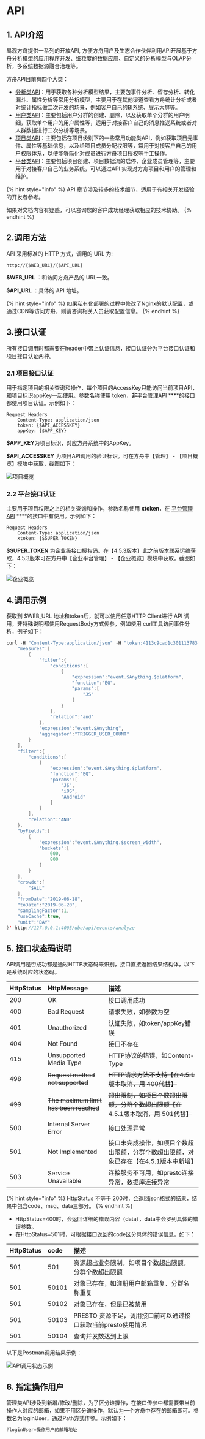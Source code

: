 # API

## 1. API介绍

易观方舟提供一系列的开放API, 方便方舟用户及生态合作伙伴利用API开展基于方舟分析模型的应用程序开发、细粒度的数据应用、自定义的分析模型与OLAP分析，多系统数据源融合治理等。

方舟API目前有四个大类：

* [分析类API](api-analytics/)：用于获取各种分析模型结果，主要包事件分析、留存分析、转化漏斗、属性分析等常用分析模型，主要用于在其他渠道查看方舟统计分析或者对统计指标做二次开发的场景，例如客户自己的BI系统、展示大屏等。
* [用户类API](api-cohort/)：主要包括用户分群的创建、删除，以及获取单个分群的用户明细，获取单个用户的用户属性等，适用于对接客户自己的消息推送系统或者对人群数据进行二次分析等场景。
* [项目类API](api-manage-project/)：主要包括在项目级别下的一些常用功能类API，例如获取项目元事件、属性等基础信息，以及给项目成员分配权限等，常用于对接客户自己的用户权限体系，以便能够简化对成员进行方舟项目授权等手工操作。
* [平台类API](api-manage-enterprise/)：主要包括项目创建、项目数据流的启停、企业成员管理等，主要用于对接客户自己的业务系统，可以通过API 实现对方舟项目和用户的管理和维护。

{% hint style="info" %}
API 章节涉及较多的技术细节，适用于有相关开发经验的开发者参考。

如果对文档内容有疑惑，可以咨询您的客户成功经理获取相应的技术协助。
{% endhint %}

## 2.调用方法

API 采用标准的 HTTP 方式，调用的 URL 为:

```text
http://{$WEB_URL}/{$API_URL}
```

**$WEB\_URL** ：和访问方舟产品的 URL一致。

**$API\_URL** ：具体的 API 地址。

{% hint style="info" %}
如果私有化部署的过程中修改了Nginx的默认配置，或通过CDN等访问方舟，则请咨询相关人员获取配置信息。
{% endhint %}

## 3.接口认证

所有接口调用时都需要在header中带上认证信息，接口认证分为平台接口认证和项目接口认证两种。

### 2.1 项目接口认证

用于指定项目的相关查询和操作，每个项目的AccessKey只能访问当前项目API，和项目标识appKey一起使用。参数名称使用 token，**非**平台管理API ****的接口都使用项目认证。示例如下：

```text
Request Headers
    Content-Type: application/json
    token: {$API_ACCESSKEY}
    appKey: {$APP_KEY}
```

**$APP\_KEY**为项目标识，对应方舟系统中的AppKey。

**$API\_ACCESSKEY** 为项目API调用的验证标识。可在方舟中【管理】 - 【项目概览】模块中获取，截图如下：

![&#x9879;&#x76EE;&#x6982;&#x89C8;](../../.gitbook/assets/image-20190912174738856.png)

### 2.2 平台接口认证

主要用于项目权限之上的相关查询和操作，参数名称使用 **xtoken**，在 [平台管理API](api-manage-enterprise/) ****的接口中有使用。示例如下：

```text
Request Headers
    Content-Type: application/json
    xtoken: {$SUPER_TOKEN}
```

**$SUPER\_TOKEN** 为企业级接口授权码。在【4.5.3版本】此之前版本联系运维获取，4.5.3版本可在方舟中【企业平台管理】 - 【企业概览】模块中获取，截图如下：

![&#x4F01;&#x4E1A;&#x6982;&#x89C8;](../../.gitbook/assets/image%20%28263%29.png)

## 4.调用示例

获取到 $WEB\_URL 地址和token后，就可以使用任意HTTP Client进行 API 调用，非特殊说明都使用RequestBody方式传参，例如使用 curl工具访问事件分析，例子如下：

```java
curl -H "Content-Type:application/json" -H "token:4113c9cad1c301113783f433e254888c" -H "appKey:31abd9593e9983ec" -X POST --data '{
    "measures":[
        {
            "filter":{
                "conditions":[
                    {
                        "expression":"event.$Anything.$platform",
                        "function":"EQ",
                        "params":[
                            "JS"
                        ]
                    }
                ],
                "relation":"and"
            },
            "expression":"event.$Anything",
            "aggregator":"TRIGGER_USER_COUNT"
        }
    ],
    "filter":{
        "conditions":[
            {
                "expression":"event.$Anything.$platform",
                "function":"EQ",
                "params":[
                    "JS",
                    "iOS",
                    "Android"
                ]
            }
        ],
        "relation":"AND"
    },
    "byFields":[
        {
            "expression":"event.$Anything.$screen_width",
            "buckets":[
                600,
                800
            ]
        }
    ],
    "crowds":[
        "$ALL"
    ],
    "fromDate":"2019-06-18",
    "toDate":"2019-06-20",
    "samplingFactor":1,
    "useCache":true,
    "unit":"DAY"
}' http://127.0.0.1:4005/uba/api/events/analyze
```

## 5. 接口状态码说明

API调用是否成功都是通过HTTP状态码来识别，接口直接返回结果结构体，以下是系统对应的状态码。

| HttpStatus | HttpMessage | 描述 |
| :--- | :--- | :--- |
| 200 | OK | 接口调用成功 |
| 400 | Bad Request | 请求失败，如参数为空 |
| 401 | Unauthorized | 认证失败，如token/appKey错误 |
| 404 | Not Found | 接口不存在 |
| 415 | Unsupported Media Type | HTTP协议的错误，如Content-Type |
| ~~498~~ | ~~Request method not supported~~ | ~~HTTP请求方法不支持【在4.5.1版本取消，用 400代替】~~ |
| ~~499~~ | ~~The maximum limit has been reached~~ | ~~超出限制，如项目个数超出限额，分群个数超出限额【在4.5.1版本取消，用 501代替】~~ |
| 500 | Internal Server Error | 接口处理异常 |
| 501 | Not Implemented | 接口未完成操作，如项目个数超出限额，分群个数超出限额，对象已存在【在4.5.1版本中新增】 |
| 503 | Service Unavailable | 连接服务不可用，如presto连接异常，数据库连接异常 |

{% hint style="info" %}
HttpStatus 不等于 200时，会返回json格式的结果，结果中包含code、msg、data三部分。
{% endhint %}

* HttpStatus=400时，会返回详细的错误内容（data），data中会罗列具体的错误参数。
* 在HttpStatus=501时，可根据接口返回的code区分具体的错误信息，如下：

| HttpStatus | code | 描述 |
| :--- | :--- | :--- |
| 501 | 501 | 资源超出业务限制，如项目个数超出限额，分群个数超出限额 |
| 501 | 50101 | 对象已存在，如注册用户邮箱重复、分群名称重复 |
| 501 | 50102 | 对象已存在，但是已被禁用 |
| 501 | 50103 | PRESTO 资源不足，调用接口前可以通过接口获取当前presto使用情况 |
| 501 | 50104 | 查询并发数达到上限 |

以下是Postman调用结果示例：

![API&#x8C03;&#x7528;&#x72B6;&#x6001;&#x793A;&#x4F8B;](../../.gitbook/assets/image%20%2874%29.png)

## 6. 指定操作用户

管理类API涉及到新增/修改/删除，为了区分谁操作，在接口传参中都需要带当前操作人对应的邮箱，如果不用区分谁操作，默认为一个方舟中存在的邮箱即可。参数名为loginUser，通过Path方式传参。示例如下：

```java
?loginUser=操作用户的邮箱地址
```

